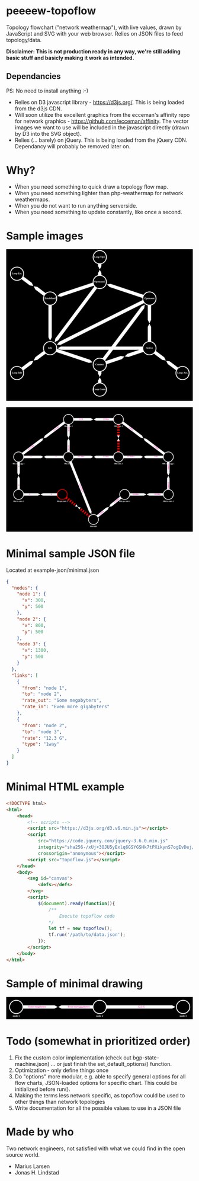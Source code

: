 # peeeew-topoflow
Topology flowchart ("network weathermap"), with live values, drawn by JavaScript and SVG with your web browser. Relies on JSON files to feed topology/data.

**Disclaimer: This is not production ready in any way, we're still adding basic stuff and basicly making it work as intended.**

## Dependancies
PS: No need to install anything :-)
* Relies on D3 javascript library - https://d3js.org/. This is being loaded from the d3js CDN.
* Will soon utilize the excellent graphics from the ecceman's affinity repo for network graphics - https://github.com/ecceman/affinity. The vector images we want to use will be included in the javascript directly (drawn by D3 into the SVG object).
* Relies (... barely) on jQuery. This is being loaded from the jQuery CDN. Dependancy will probably be removed later on.


# Why?
* Ẁhen you need something to quick draw a topology flow map.
* When you need something lighter than php-weathermap for network weathermaps.
* When you do not want to run anything serverside.
* When you need something to update constantly, like once a second.


# Sample images
![BGP state machine as example](/example-images/example-bgp-state-machine.png)

![Sample network topology](/example-images/example-topology.png)


# Minimal sample JSON file
Located at example-json/minimal.json
```json
{
  "nodes": {
    "node 1": {
      "x": 300,
      "y": 500
    },
    "node 2": {
      "x": 800,
      "y": 500
    },
    "node 3": {
      "x": 1300,
      "y": 500
    }
  },
  "links": [
    {
      "from": "node 1",
      "to": "node 2",
      "rate_out": "Some megabyters",
      "rate_in": "Even more gigabyters"
    },
    {
      "from": "node 2",
      "to": "node 3",
      "rate": "12.3 G",
      "type": "1way"
    }
  ]
}
```

# Minimal HTML example
```html
<!DOCTYPE html>
<html>
    <head>
        <!-- scripts -->
        <script src="https://d3js.org/d3.v6.min.js"></script>
        <script
            src="https://code.jquery.com/jquery-3.6.0.min.js"
            integrity="sha256-/xUj+3OJU5yExlq6GSYGSHk7tPXikynS7ogEvDej/m4="
            crossorigin="anonymous"></script>
        <script src="topoflow.js"></script>
    </head>
    <body>
        <svg id="canvas">
            <defs></defs>
        </svg>
        <script>
            $(document).ready(function(){
                /**
                    Execute topoflow code
                */
                let tf = new topoflow();
                tf.run('/path/to/data.json');
            });
        </script>
    </body>
</html>
```

# Sample of minimal drawing
![Minimal network topology](/example-images/example-minimal.png)


# Todo (somewhat in prioritized order)
1. Fix the custom color implementation (check out bgp-state-machine.json) ... or just finish the set_default_options() function.
2. Optimization - only define things once
3. Do "options" more modular, e.g. able to specify general options for all flow charts, JSON-loaded options for specific chart. This could be initialized before run().
4. Making the terms less network specific, as topoflow could be used to other things than network topologies
5. Write documentation for all the possible values to use in a JSON file


# Made by who
Two network engineers, not satisfied with what we could find in the open source world.
* Marius Larsen
* Jonas H. Lindstad